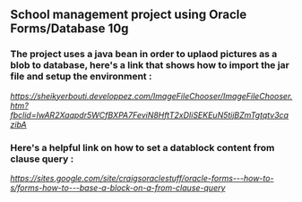 ## School management project using Oracle Forms/Database 10g
### The project uses a java bean in order to uplaod pictures as a blob to database, here's a link that shows how to import the jar file and setup the environment : ###
*https://sheikyerbouti.developpez.com/ImageFileChooser/ImageFileChooser.htm?fbclid=IwAR2Xaqpdr5WCfBXPA7FeviN8HftT2xDIiSEKEuN5tijBZmTgtqtv3cazibA* 
### Here's a helpful link on how to set a datablock content from clause query : ###
*https://sites.google.com/site/craigsoraclestuff/oracle-forms---how-to-s/forms-how-to---base-a-block-on-a-from-clause-query*
